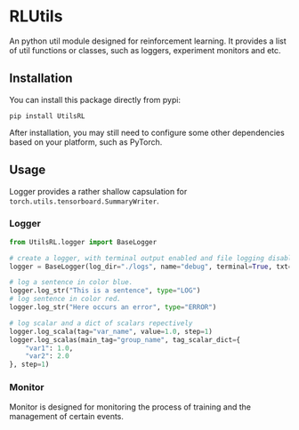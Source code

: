# RLUtils
An python util module designed for reinforcement learning. It provides a list of util functions or classes, such as loggers, experiment monitors and etc.

## Installation
You can install this package directly from pypi:
```shell
pip install UtilsRL
```
After installation, you may still need to configure some other dependencies based on your platform, such as PyTorch.

## Usage
Logger provides a rather shallow capsulation for `torch.utils.tensorboard.SummaryWriter`. 
### Logger
```python
from UtilsRL.logger import BaseLogger

# create a logger, with terminal output enabled and file logging disabled
logger = BaseLogger(log_dir="./logs", name="debug", terminal=True, txt=False) 

# log a sentence in color blue.
logger.log_str("This is a sentence", type="LOG")
# log sentence in color red. 
logger.log_str("Here occurs an error", type="ERROR") 

# log scalar and a dict of scalars repectively
logger.log_scala(tag="var_name", value=1.0, step=1)
logger.log_scalas(main_tag="group_name", tag_scalar_dict={
    "var1": 1.0, 
    "var2": 2.0
}, step=1)
```

### Monitor
Monitor is designed for monitoring the process of training and the management of certain events. 
